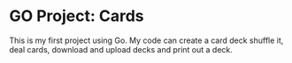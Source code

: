 # GO Project: Cards

<p> This is my first project using Go. My code can create a card deck shuffle it, deal cards, download and upload decks and print out a deck. </p>